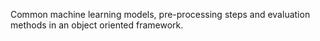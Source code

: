Common machine learning models, pre-processing steps and evaluation methods in an object oriented framework.
